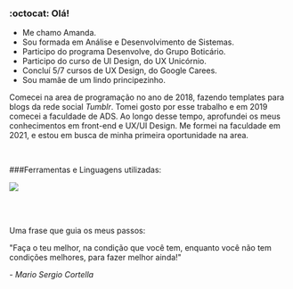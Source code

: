 ### :octocat: Olá!
* Me chamo Amanda.
* Sou formada em Análise e Desenvolvimento de Sistemas.
* Participo do programa Desenvolve, do Grupo Boticário.
* Participo do curso de UI Design, do UX Unicórnio.
* Concluí 5/7 cursos de UX Design, do Google Carees.
* Sou mamãe de um lindo principezinho.

<p>Comecei na area de programação no ano de 2018, fazendo templates para blogs da rede social <i>Tumblr</i>. Tomei gosto por esse trabalho e em 2019 comecei a faculdade de ADS. Ao longo desse tempo, aprofundei os meus conhecimentos em front-end e UX/UI Design. Me formei na faculdade em 2021, e estou em busca de minha primeira oportunidade na area.</p>

<br>

###Ferramentas e Linguagens utilizadas:

<a href="https://skillicons.dev">
  <img src="https://skillicons.dev/icons?i=js,html,css,typescript,react,git,nodejs,md,linux,figma" />
</a>

<br><br>

<p>Uma frase que guia os meus passos:</p>
<p>"Faça o teu melhor, na condição que você tem, enquanto você não tem condições melhores, para fazer melhor ainda!"<p>
<i>- Mario Sergio Cortella</i>
